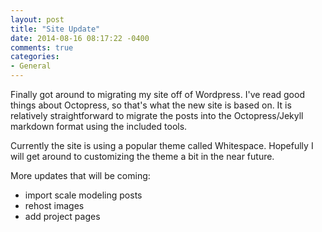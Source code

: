 ```yaml
---
layout: post
title: "Site Update"
date: 2014-08-16 08:17:22 -0400
comments: true
categories: 
- General
---
```


Finally got around to migrating my site off of Wordpress. I've read good things about Octopress, so that's what the new site is based on. It is relatively straightforward to migrate the posts into the Octopress/Jekyll markdown format using the included tools. 

Currently the site is using a popular theme called Whitespace. Hopefully I will get around to customizing the theme a bit in the near future.

More updates that will be coming:

*	import scale modeling posts
*	rehost images
*	add project pages
